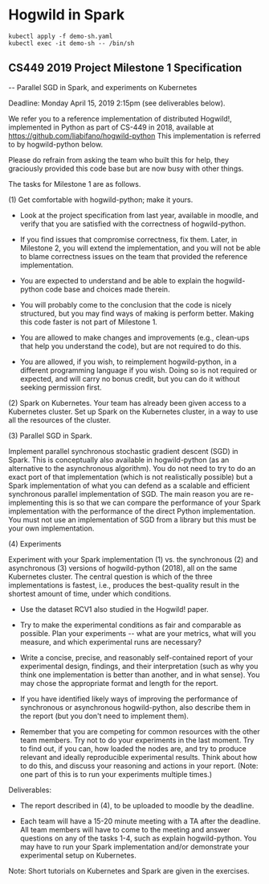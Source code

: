 # Hogwild in Spark

```
kubectl apply -f demo-sh.yaml
kubectl exec -it demo-sh -- /bin/sh
```

## CS449 2019 Project Milestone 1 Specification
-- Parallel SGD in Spark, and experiments on Kubernetes


Deadline: Monday April 15, 2019 2:15pm (see deliverables below).


We refer you to a reference implementation of distributed Hogwild!,
implemented in Python as part of CS-449 in 2018, available at
https://github.com/liabifano/hogwild-python
This implementation is referred to by hogwild-python below.

Please do refrain from asking the team who built this for help, they
graciously provided this code base but are now busy with other things.



The tasks for Milestone 1 are as follows.

(1) Get comfortable with hogwild-python; make it yours.

* Look at the project specification from last year, available in moodle,
and verify that you are satisfied with the correctness of hogwild-python.

* If you find issues that compromise correctness, fix them. Later, in Milestone 2, you will extend the implementation, and you will not be able to blame correctness issues on the team that provided the reference implementation.

* You are expected to understand and be able to explain the hogwild-python
code base and choices made therein.

* You will probably come to the conclusion that the code is nicely structured,
but you may find ways of making is perform better. Making this code faster
is not part of Milestone 1.

* You are allowed to make changes and improvements (e.g., clean-ups that help you understand the code), but are not required to do this.

* You are allowed, if you wish, to reimplement hogwild-python, in a different
programming language if you wish. Doing so is not required or expected, and will
carry no bonus credit, but you can do it without seeking permission first.


(2) Spark on Kubernetes.
Your team has already been given access to a
Kubernetes cluster. Set up Spark on the Kubernetes cluster, in a way to use all
the resources of the cluster.


(3) Parallel SGD in Spark.

Implement parallel synchronous stochastic gradient descent (SGD) in Spark.
This is conceptually also available in hogwild-python
(as an alternative to the asynchronous algorithm). You do not need to try to
do an exact port of that implementation (which is not realistically possible)
but a Spark implementation of what you can defend as a scalable and efficient synchronous parallel implementation of SGD.
The main reason you are
re-implementing this is so that we can compare the performance of your Spark
implementation with the performance of the direct Python implementation.
You must not use an implementation of SGD from a library but this must be your own implementation.


(4) Experiments

Experiment with your Spark implementation (1) vs. the synchronous (2) and
asynchronous (3) versions of hogwild-python (2018), all on the same Kubernetes
cluster. The central question is which of the three implementations is fastest,
i.e., produces the best-quality result
in the shortest amount of time, under which conditions.

* Use the dataset RCV1 also studied in the Hogwild! paper.

* Try to make the experimental conditions as fair and comparable as possible. Plan your experiments -- what are your metrics, what will you measure, and
which experimental runs are necessary?

* Write a concise, precise, and reasonably self-contained
report of your experimental design, findings, and their interpretation (such as why you think one implementation is better than another, and in what sense).
You may chose the appropriate format and length for the report.

* If you have identified likely ways of improving the performance of synchronous
or asynchronous hogwild-python, also describe them in the report (but you
don't need to implement them).

* Remember that you are competing for common resources with the other team members. Try not to do your experiments in the last moment. Try to find out, if you can, how loaded the nodes are, and try to produce relevant and ideally reproducible experimental results. Think about how to do this, and discuss your reasoning and actions in your report. (Note: one part of this is to run your experiments
multiple times.)


Deliverables:
* The report described in (4), to be uploaded to moodle by the deadline.

* Each team will have a 15-20 minute meeting with a TA after the deadline.
All team members will have to come to the meeting and answer questions on any
of the tasks 1-4, such as explain hogwild-python. You may have to run your Spark implementation and/or demonstrate your experimental setup on Kubernetes.


Note: Short tutorials on Kubernetes and Spark are given in the exercises.


